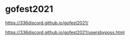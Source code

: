 # gofest2021

https://336discord.github.io/gofest2021/


https://336discord.github.io/gofest2021/usersbyposs.html
